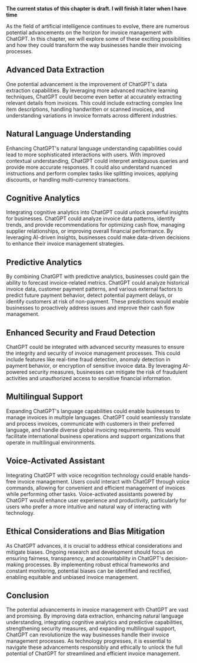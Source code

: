 **The current status of this chapter is draft. I will finish it later when I have time**

As the field of artificial intelligence continues to evolve, there are numerous potential advancements on the horizon for invoice management with ChatGPT. In this chapter, we will explore some of these exciting possibilities and how they could transform the way businesses handle their invoicing processes.

Advanced Data Extraction
------------------------

One potential advancement is the improvement of ChatGPT's data extraction capabilities. By leveraging more advanced machine learning techniques, ChatGPT could become even better at accurately extracting relevant details from invoices. This could include extracting complex line item descriptions, handling handwritten or scanned invoices, and understanding variations in invoice formats across different industries.

Natural Language Understanding
------------------------------

Enhancing ChatGPT's natural language understanding capabilities could lead to more sophisticated interactions with users. With improved contextual understanding, ChatGPT could interpret ambiguous queries and provide more accurate responses. It could also understand nuanced instructions and perform complex tasks like splitting invoices, applying discounts, or handling multi-currency transactions.

Cognitive Analytics
-------------------

Integrating cognitive analytics into ChatGPT could unlock powerful insights for businesses. ChatGPT could analyze invoice data patterns, identify trends, and provide recommendations for optimizing cash flow, managing supplier relationships, or improving overall financial performance. By leveraging AI-driven insights, businesses could make data-driven decisions to enhance their invoice management strategies.

Predictive Analytics
--------------------

By combining ChatGPT with predictive analytics, businesses could gain the ability to forecast invoice-related metrics. ChatGPT could analyze historical invoice data, customer payment patterns, and various external factors to predict future payment behavior, detect potential payment delays, or identify customers at risk of non-payment. These predictions would enable businesses to proactively address issues and improve their cash flow management.

Enhanced Security and Fraud Detection
-------------------------------------

ChatGPT could be integrated with advanced security measures to ensure the integrity and security of invoice management processes. This could include features like real-time fraud detection, anomaly detection in payment behavior, or encryption of sensitive invoice data. By leveraging AI-powered security measures, businesses can mitigate the risk of fraudulent activities and unauthorized access to sensitive financial information.

Multilingual Support
--------------------

Expanding ChatGPT's language capabilities could enable businesses to manage invoices in multiple languages. ChatGPT could seamlessly translate and process invoices, communicate with customers in their preferred language, and handle diverse global invoicing requirements. This would facilitate international business operations and support organizations that operate in multilingual environments.

Voice-Activated Assistant
-------------------------

Integrating ChatGPT with voice recognition technology could enable hands-free invoice management. Users could interact with ChatGPT through voice commands, allowing for convenient and efficient management of invoices while performing other tasks. Voice-activated assistants powered by ChatGPT would enhance user experience and productivity, particularly for users who prefer a more intuitive and natural way of interacting with technology.

Ethical Considerations and Bias Mitigation
------------------------------------------

As ChatGPT advances, it is crucial to address ethical considerations and mitigate biases. Ongoing research and development should focus on ensuring fairness, transparency, and accountability in ChatGPT's decision-making processes. By implementing robust ethical frameworks and constant monitoring, potential biases can be identified and rectified, enabling equitable and unbiased invoice management.

Conclusion
----------

The potential advancements in invoice management with ChatGPT are vast and promising. By improving data extraction, enhancing natural language understanding, integrating cognitive analytics and predictive capabilities, strengthening security measures, and expanding multilingual support, ChatGPT can revolutionize the way businesses handle their invoice management processes. As technology progresses, it is essential to navigate these advancements responsibly and ethically to unlock the full potential of ChatGPT for streamlined and efficient invoice management.
